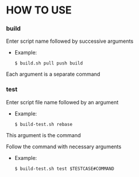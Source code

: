 # HOW TO USE

### build

Enter script name followed by successive arguments
- Example:
    ```
    $ build.sh pull push build
    ```

Each argument is a separate command


### test

Enter script file name followed by an argument
- Example:
    ```
    $ build-test.sh rebase
    ```
This argument is the command

Follow the command with necessary arguments
- Example:
    ```
    $ build-test.sh test $TESTCASE#COMMAND
    ````
